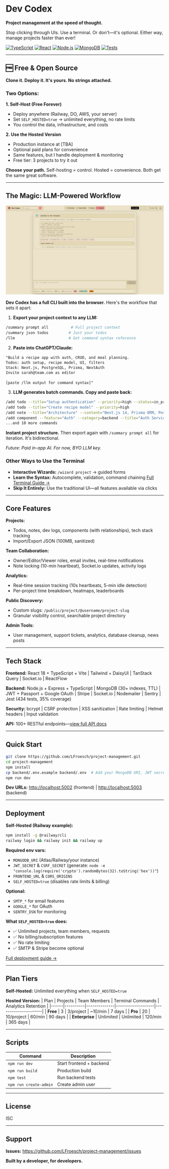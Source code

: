 # Dev Codex

**Project management at the speed of thought.**

Stop clicking through UIs. Use a terminal. Or don't—it's optional. Either way, manage projects faster than ever!

[![TypeScript](https://img.shields.io/badge/TypeScript-007ACC?style=flat&logo=typescript&logoColor=white)](https://www.typescriptlang.org/)
[![React](https://img.shields.io/badge/React-20232A?style=flat&logo=react&logoColor=61DAFB)](https://reactjs.org/)
[![Node.js](https://img.shields.io/badge/Node.js-43853D?style=flat&logo=node.js&logoColor=white)](https://nodejs.org/)
[![MongoDB](https://img.shields.io/badge/MongoDB-4EA94B?style=flat&logo=mongodb&logoColor=white)](https://www.mongodb.com/)
[![Tests](https://img.shields.io/badge/tests-434%20passing-success)](https://github.com/LFroesch/project-management)

---

## 🆓 Free & Open Source

**Clone it. Deploy it. It's yours. No strings attached.**

### Two Options:

**1. Self-Host (Free Forever)**
- Deploy anywhere (Railway, DO, AWS, your server)
- Set `SELF_HOSTED=true` → unlimited everything, no rate limits
- You control the data, infrastructure, and costs

**2. Use the Hosted Version**
- Production instance at [TBA]
- Optional paid plans for convenience
- Same features, but I handle deployment & monitoring
- Free tier: 3 projects to try it out

**Choose your path.** Self-hosting = control. Hosted = convenience. Both get the same great software.

---

## The Magic: LLM-Powered Workflow

![Dev Codex Terminal](media/DevCodex.png)

**Dev Codex has a full CLI built into the browser.** Here's the workflow that sets it apart:

1. **Export your project context to any LLM:**
```bash
/summary prompt all          # Full project context
/summary json todos         # Just your todos
/llm                        # Get command syntax reference
```

2. **Paste into ChatGPT/Claude:**
```
"Build a recipe app with auth, CRUD, and meal planning.
Todos: auth setup, recipe model, UI, filters
Stack: Next.js, PostgreSQL, Prisma, NextAuth
Invite sarah@team.com as editor

[paste /llm output for command syntax]"
```

3. **LLM generates batch commands. Copy and paste back:**
```bash
/add todo --title="Setup authentication" --priority=high --status=in_progress
/add todo --title="Create recipe model" --priority=high
/add note --title="Architecture" --content="Next.js 14, Prisma ORM, PostgreSQL"
/add component --feature="Auth" --category=backend --title="Auth Service"
...and 10 more commands
```

**Instant project structure.** Then export again with `/summary prompt all` for iteration. It's bidirectional.

*Future: Paid in-app AI. For now, BYO LLM key.*

### Other Ways to Use the Terminal

- **Interactive Wizards:** `/wizard project` → guided forms
- **Learn the Syntax:** Autocomplete, validation, command chaining [Full Terminal Guide →](/md_files/READMEs/TERMINAL.md#available-commands-50)
- **Skip It Entirely:** Use the traditional UI—all features available via clicks

---

## Core Features

**Projects:**
- Todos, notes, dev logs, components (with relationships), tech stack tracking
- Import/Export JSON (100MB, sanitized)

**Team Collaboration:**
- Owner/Editor/Viewer roles, email invites, real-time notifications
- Note locking (10-min heartbeat), Socket.io updates, activity logs

**Analytics:**
- Real-time session tracking (10s heartbeats, 5-min idle detection)
- Per-project time breakdown, heatmaps, leaderboards

**Public Discovery:**
- Custom slugs: `/public/project/@username/project-slug`
- Granular visibility control, searchable project directory

**Admin Tools:**
- User management, support tickets, analytics, database cleanup, news posts

---

## Tech Stack

**Frontend:** React 18 + TypeScript + Vite | Tailwind + DaisyUI | TanStack Query | Socket.io | ReactFlow

**Backend:** Node.js + Express + TypeScript | MongoDB (30+ indexes, TTL) | JWT + Passport + Google OAuth | Stripe | Socket.io | Nodemailer | Sentry | Jest (434 tests, 35% coverage)

**Security:** bcrypt | CSRF protection | XSS sanitization | Rate limiting | Helmet headers | Input validation

**API:** 100+ RESTful endpoints—[view full API docs](md_files/READMEs/API.md#complete-api-100-endpoints)

---

## Quick Start

```bash
git clone https://github.com/LFroesch/project-management.git
cd project-management
npm install
cp backend/.env.example backend/.env  # Add your MongoDB URI, JWT secret
npm run dev
```

**Dev URLs:** <http://localhost:5002> (frontend) | <http://localhost:5003> (backend)

---

## Deployment

**Self-Hosted (Railway example):**
```bash
npm install -g @railway/cli
railway login && railway init && railway up
```

**Required env vars:**
- `MONGODB_URI` (Atlas/Railway/your instance)
- `JWT_SECRET` & `CSRF_SECRET` (generate: `node -e "console.log(require('crypto').randomBytes(32).toString('hex'))"`)
- `FRONTEND_URL` & `CORS_ORIGINS`
- `SELF_HOSTED=true` (disables rate limits & billing)

**Optional:**
- `SMTP_*` for email features
- `GOOGLE_*` for OAuth
- `SENTRY_DSN` for monitoring

**What `SELF_HOSTED=true` does:**
- ✅ Unlimited projects, team members, requests
- ✅ No billing/subscription features
- ✅ No rate limiting
- ✅ SMTP & Stripe become optional

[Full deployment guide →](/md_files/READMEs/DEPLOYMENT.md#self-hosted-deployment)

---

## Plan Tiers

**Self-Hosted:** Unlimited everything when `SELF_HOSTED=true`

**Hosted Version:**
| Plan | Projects | Team Members | Terminal Commands | Analytics Retention |
|------|----------|--------------|-------------------|---------------------|
| **Free** | 3 | 3/project | ~10/min | 7 days |
| **Pro** | 20 | 10/project | 60/min | 90 days |
| **Enterprise** | Unlimited | Unlimited | 120/min | 365 days |

---

## Scripts

| Command | Description |
|---------|-------------|
| `npm run dev` | Start frontend + backend |
| `npm run build` | Production build |
| `npm test` | Run backend tests |
| `npm run create-admin` | Create admin user |

---

## License

ISC

---

## Support

**Issues:** <https://github.com/LFroesch/project-management/issues>

**Built by a developer, for developers.**
